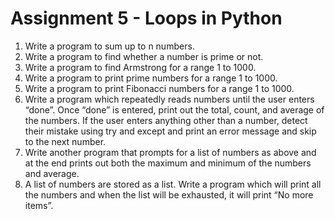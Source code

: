 # Assignment 5 - Loops in Python
1. Write a program to sum up to n numbers.
2. Write a program to find whether a number is prime or not.
3. Write a program to find Armstrong for a range 1 to 1000.
4. Write a program to print prime numbers for a range 1 to 1000.
5. Write a program to print Fibonacci numbers for a range 1 to 1000.
6. Write a program which repeatedly reads numbers until the user enters “done”. Once “done” is entered, print out the total, count, and average of the numbers. If the user enters anything other than a number, detect their mistake using try and except and print an error message and skip to the next number.
7. Write another program that prompts for a list of numbers as above and at the end prints out both the maximum and minimum of the numbers and average.
8. A list of numbers are stored as a list. Write a program which will print all the numbers and when the list will be exhausted, it will print “No more items”.
